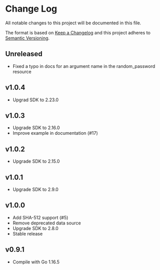 # Change Log
All notable changes to this project will be documented in this file.

The format is based on [Keep a Changelog](http://keepachangelog.com/)
and this project adheres to [Semantic Versioning](http://semver.org/).

## Unreleased

- Fixed a typo in docs for an argument name in the random_password resource

## v1.0.4

- Upgrad SDK to 2.23.0

## v1.0.3

- Upgrade SDK to 2.16.0
- Improve example in documentation (#17)

## v1.0.2

- Upgrade SDK to 2.15.0

## v1.0.1

- Upgrade SDK to 2.9.0

## v1.0.0

- Add SHA-512 support (#5)
- Remove deprecated data source
- Upgrade SDK to 2.8.0
- Stable release

## v0.9.1

- Compile with Go 1.16.5
